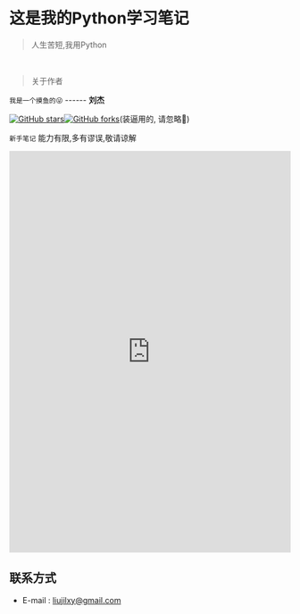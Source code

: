 # 这是我的Python学习笔记


> 人生苦短,我用Python

 <br>

> 关于作者

```我是一个摸鱼的😜```                                                                                                                                               ------ **刘杰**



[![GitHub stars](https://img.shields.io/github/stars/lingcoder/OnJava8.svg?style=social&label=Star&)](https://github.com/lingcoder/OnJava8/stargazers)[![GitHub forks](https://img.shields.io/github/forks/lingcoder/OnJava8.svg?style=social&label=Fork&)](https://github.com/lingcoder/OnJava8/fork)(装逼用的, 请忽略🐷)



`新手笔记` 能力有限,多有谬误,敬请谅解





<iframe class="bilibili" src="https://player.bilibili.com/player.html?aid=6028231&bvid=BV1FV411d7u7&cid=186803402&page=1&high_quality=1" scrolling="no" border="0" frameborder="no" framespacing="0" allowfullscreen="true"width="100%" height="720"> </iframe>





## 联系方式

- E-mail : <liujilxy@gmail.com>